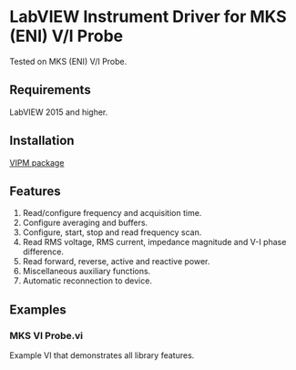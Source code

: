 # LabVIEW Instrument Driver for MKS (ENI) V/I Probe
Tested on MKS (ENI) V/I Probe.

## Requirements
LabVIEW 2015 and higher.

## Installation
[VIPM package](https://www.vipm.io/package/plasmapper_lib_pl_mks_vi_probe/)

## Features
1. Read/configure frequency and acquisition time.
2. Configure averaging and buffers.
3. Configure, start, stop and read frequency scan.
4. Read RMS voltage, RMS current, impedance magnitude and V-I phase difference.
5. Read forward, reverse, active and reactive power.
6. Miscellaneous auxiliary functions.
7. Automatic reconnection to device.

## Examples
### MKS VI Probe.vi
Example VI that demonstrates all library features.
